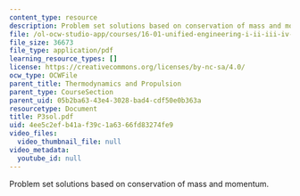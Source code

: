 ```yaml
---
content_type: resource
description: Problem set solutions based on conservation of mass and momentum.
file: /ol-ocw-studio-app/courses/16-01-unified-engineering-i-ii-iii-iv-fall-2005-spring-2006/4ee5c2efb41af39c1a6366fd83274fe9_P3sol.pdf
file_size: 36673
file_type: application/pdf
learning_resource_types: []
license: https://creativecommons.org/licenses/by-nc-sa/4.0/
ocw_type: OCWFile
parent_title: Thermodynamics and Propulsion
parent_type: CourseSection
parent_uid: 05b2ba63-43e4-3028-bad4-cdf50e0b363a
resourcetype: Document
title: P3sol.pdf
uid: 4ee5c2ef-b41a-f39c-1a63-66fd83274fe9
video_files:
  video_thumbnail_file: null
video_metadata:
  youtube_id: null
---
```

Problem set solutions based on conservation of mass and momentum.